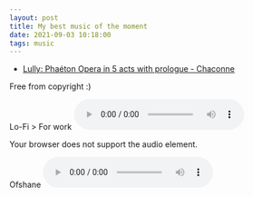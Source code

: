 ```yaml
---
layout: post
title: My best music of the moment
date: 2021-09-03 10:18:00
tags: music
---
```


- [Lully: Phaéton Opera in 5 acts with prologue - Chaconne](https://www.youtube.com/watch?v=wGbf5b32NLc)

Free from copyright :)

Lo-Fi > For work
<audio controls>

  <source src="{{site.baseurl}}/assets/Lo-Fi.mp3" type="audio/mpeg">
Your browser does not support the audio element.
</audio>



Ofshane
<audio controls>
  <source src="{{site.baseurl}}/assets/ofshane.mp3" type="audio/mpeg">
Your browser does not support the audio element.
</audio>
